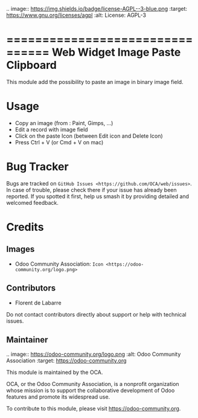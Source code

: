 .. image:: https://img.shields.io/badge/license-AGPL--3-blue.png
   :target: https://www.gnu.org/licenses/agpl
   :alt: License: AGPL-3

================================
Web Widget Image Paste Clipboard
================================

This module add the possibility to paste an image in binary image field.


Usage
=====

* Copy an image (from : Paint, Gimps, ...)
* Edit a record with image field
* Click on the paste Icon (between Edit icon and Delete Icon)
* Press Ctrl + V (or Cmd + V on mac)

Bug Tracker
===========

Bugs are tracked on `GitHub Issues <https://github.com/OCA/web/issues>`. In case of trouble, please
check there if your issue has already been reported. If you spotted it first,
help us smash it by providing detailed and welcomed feedback.

Credits
=======

Images
------

* Odoo Community Association: `Icon <https://odoo-community.org/logo.png>`

Contributors
------------

* Florent de Labarre

Do not contact contributors directly about support or help with technical issues.

Maintainer
----------

.. image:: https://odoo-community.org/logo.png
   :alt: Odoo Community Association
   :target: https://odoo-community.org

This module is maintained by the OCA.

OCA, or the Odoo Community Association, is a nonprofit organization whose
mission is to support the collaborative development of Odoo features and
promote its widespread use.

To contribute to this module, please visit https://odoo-community.org.
